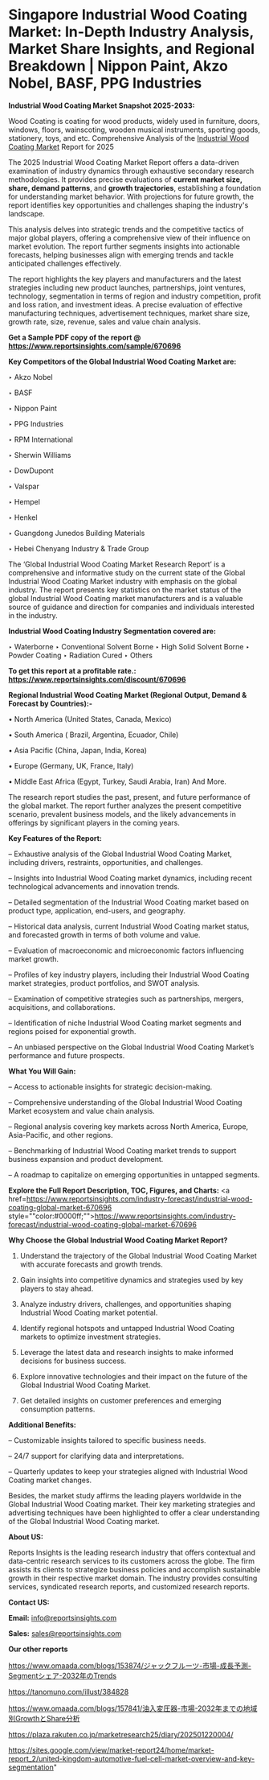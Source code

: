 # Singapore Industrial Wood Coating Market: In-Depth Industry Analysis, Market Share Insights, and Regional Breakdown | Nippon Paint, Akzo Nobel, BASF, PPG Industries

<strong>Industrial Wood Coating Market Snapshot 2025-2033:</strong>

Wood Coating is coating for wood products, widely used in furniture, doors, windows, floors, wainscoting, wooden musical instruments, sporting goods, stationery, toys, and etc. Comprehensive Analysis of the <a href=https://www.reportsinsights.com/sample/670696>Industrial Wood Coating Market</a> Report for 2025

The 2025 Industrial Wood Coating Market Report offers a data-driven examination of industry dynamics through exhaustive secondary research methodologies. It provides precise evaluations of <strong>current market size, share, demand patterns</strong>, and <strong>growth trajectories</strong>, establishing a foundation for understanding market behavior. With projections for future growth, the report identifies key opportunities and challenges shaping the industry's landscape.

This analysis delves into strategic trends and the competitive tactics of major global players, offering a comprehensive view of their influence on market evolution. The report further segments insights into actionable forecasts, helping businesses align with emerging trends and tackle anticipated challenges effectively.

The report highlights the key players and manufacturers and the latest strategies including new product launches, partnerships, joint ventures, technology, segmentation in terms of region and industry competition, profit and loss ration, and investment ideas. A precise evaluation of effective manufacturing techniques, advertisement techniques, market share size, growth rate, size, revenue, sales and value chain analysis.

<strong>Get a Sample PDF copy of the report @ <a href=https://www.reportsinsights.com/sample/670696 style=color:#0000ff;>https://www.reportsinsights.com/sample/670696</a></strong>

<strong>Key Competitors of the Global Industrial Wood Coating Market are:</strong>

‣ Akzo Nobel

‣ BASF

‣ Nippon Paint

‣ PPG Industries

‣ RPM International

‣ Sherwin Williams

‣ DowDupont

‣ Valspar

‣ Hempel

‣ Henkel

‣ Guangdong Junedos Building Materials

‣ Hebei Chenyang Industry & Trade Group

The ‘Global Industrial Wood Coating Market Research Report’ is a comprehensive and informative study on the current state of the Global Industrial Wood Coating Market industry with emphasis on the global industry. The report presents key statistics on the market status of the global Industrial Wood Coating market manufacturers and is a valuable source of guidance and direction for companies and individuals interested in the industry.

<strong>Industrial Wood Coating Industry Segmentation covered are:</strong>

‣ Waterborne
‣ Conventional Solvent Borne
‣ High Solid Solvent Borne
‣ Powder Coating
‣ Radiation Cured
‣ Others

<strong>To get this report at a profitable rate.: <a href=https://www.reportsinsights.com/discount/670696 style=color:#0000ff;>https://www.reportsinsights.com/discount/670696</a></strong>

<strong>Regional Industrial Wood Coating Market (Regional Output, Demand &amp; Forecast by Countries):-</strong>

• North America (United States, Canada, Mexico)

• South America ( Brazil, Argentina, Ecuador, Chile)

• Asia Pacific (China, Japan, India, Korea)

• Europe (Germany, UK, France, Italy)

• Middle East Africa (Egypt, Turkey, Saudi Arabia, Iran) And More.

The research report studies the past, present, and future performance of the global market. The report further analyzes the present competitive scenario, prevalent business models, and the likely advancements in offerings by significant players in the coming years.

<strong>Key Features of the Report:</strong>

– Exhaustive analysis of the Global Industrial Wood Coating Market, including drivers, restraints, opportunities, and challenges.

– Insights into Industrial Wood Coating market dynamics, including recent technological advancements and innovation trends.

– Detailed segmentation of the Industrial Wood Coating market based on product type, application, end-users, and geography.

– Historical data analysis, current Industrial Wood Coating market status, and forecasted growth in terms of both volume and value.

– Evaluation of macroeconomic and microeconomic factors influencing market growth.

– Profiles of key industry players, including their Industrial Wood Coating market strategies, product portfolios, and SWOT analysis.

– Examination of competitive strategies such as partnerships, mergers, acquisitions, and collaborations.

– Identification of niche Industrial Wood Coating market segments and regions poised for exponential growth.

– An unbiased perspective on the Global Industrial Wood Coating Market’s performance and future prospects.

<strong>What You Will Gain:</strong>

– Access to actionable insights for strategic decision-making.

– Comprehensive understanding of the Global Industrial Wood Coating Market ecosystem and value chain analysis.

– Regional analysis covering key markets across North America, Europe, Asia-Pacific, and other regions.

– Benchmarking of Industrial Wood Coating market trends to support business expansion and product development.

– A roadmap to capitalize on emerging opportunities in untapped segments.

<strong>Explore the Full Report Description, TOC, Figures, and Charts:</strong>
<a href=https://www.reportsinsights.com/industry-forecast/industrial-wood-coating-global-market-670696 style=""color:#0000ff;"">https://www.reportsinsights.com/industry-forecast/industrial-wood-coating-global-market-670696</a>

<strong>Why Choose the Global Industrial Wood Coating Market Report?</strong>

1. Understand the trajectory of the Global Industrial Wood Coating Market with accurate forecasts and growth trends.

2. Gain insights into competitive dynamics and strategies used by key players to stay ahead.

3. Analyze industry drivers, challenges, and opportunities shaping Industrial Wood Coating market potential.

4. Identify regional hotspots and untapped Industrial Wood Coating markets to optimize investment strategies.

5. Leverage the latest data and research insights to make informed decisions for business success.

6. Explore innovative technologies and their impact on the future of the Global Industrial Wood Coating Market.

7. Get detailed insights on customer preferences and emerging consumption patterns.

<strong>Additional Benefits:</strong>

– Customizable insights tailored to specific business needs.

– 24/7 support for clarifying data and interpretations.

– Quarterly updates to keep your strategies aligned with Industrial Wood Coating market changes.

Besides, the market study affirms the leading players worldwide in the Global Industrial Wood Coating market. Their key marketing strategies and advertising techniques have been highlighted to offer a clear understanding of the Global Industrial Wood Coating market.

<strong><strong>About US</strong>:</strong>

Reports Insights is the leading research industry that offers contextual and data-centric research services to its customers across the globe. The firm assists its clients to strategize business policies and accomplish sustainable growth in their respective market domain. The industry provides consulting services, syndicated research reports, and customized research reports.

<strong>Contact US:</strong>

<p class=><b>Email:</b> <a href=mailto:info@reportsinsights.com>info@reportsinsights.com</a></p>
<p class=><b>Sales:</b> <a href=mailto:sales@reportsinsights.com>sales@reportsinsights.com</a></p>

<strong>Our other reports</strong>

<a href=https://www.omaada.com/blogs/153874/ジャックフルーツ-市場-成長予測-Segmentシェア-2032年のTrends>https://www.omaada.com/blogs/153874/ジャックフルーツ-市場-成長予測-Segmentシェア-2032年のTrends</a>

<a href=https://tanomuno.com/illust/384828>https://tanomuno.com/illust/384828</a>

<a href=https://www.omaada.com/blogs/157841/油入変圧器-市場-2032年までの地域別GrowthとShare分析>https://www.omaada.com/blogs/157841/油入変圧器-市場-2032年までの地域別GrowthとShare分析</a>

<a href=https://plaza.rakuten.co.jp/marketresearch25/diary/202501220004/>https://plaza.rakuten.co.jp/marketresearch25/diary/202501220004/</a>

<a href=https://sites.google.com/view/market-report24/home/market-report_2/united-kingdom-automotive-fuel-cell-market-overview-and-key-segmentation>https://sites.google.com/view/market-report24/home/market-report_2/united-kingdom-automotive-fuel-cell-market-overview-and-key-segmentation</a>"

